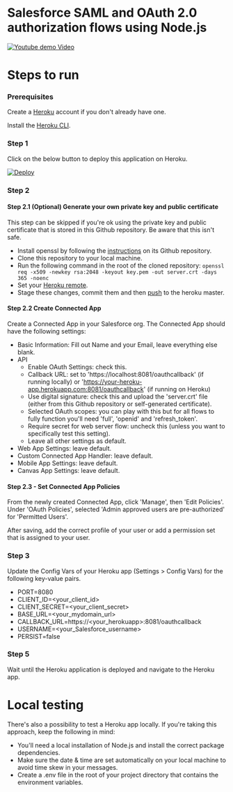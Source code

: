 # Salesforce SAML and OAuth 2.0 authorization flows using Node.js

[![Youtube demo Video](https://img.youtube.com/vi/Iez9xdKbeuk/0.jpg)](https://www.youtube.com/watch?v=Iez9xdKbeuk)

# Steps to run

### Prerequisites

Create a [Heroku](https://heroku.com) account if you don't already have one.

Install the [Heroku CLI](https://devcenter.heroku.com/articles/heroku-cli#download-and-install).

### Step 1

Click on the below button to deploy this application on Heroku.

[![Deploy](https://www.herokucdn.com/deploy/button.svg)](https://heroku.com/deploy)

### Step 2

#### Step 2.1 (Optional) Generate your own private key and public certificate

This step can be skipped if you're ok using the private key and public certificate that is stored in this Github repository.
Be aware that this isn't safe.

-   Install openssl by following the [instructions](https://github.com/openssl/openssl#build-and-install) on its Github repository.
-   Clone this repository to your local machine.
-   Run the following command in the root of the cloned repository: `openssl req -x509 -newkey rsa:2048 -keyout key.pem -out server.crt -days 365 -noenc`
-   Set your [Heroku remote](https://devcenter.heroku.com/articles/git#for-an-existing-heroku-app).
-   Stage these changes, commit them and then [push](https://devcenter.heroku.com/articles/git#deploying-code) to the heroku master.

#### Step 2.2 Create Connected App

Create a Connected App in your Salesforce org. The Connected App should have the following settings:

-   Basic Information: Fill out Name and your Email, leave everything else blank.
-   API
    -   Enable OAuth Settings: check this.
    -   Callback URL: set to 'https://localhost:8081/oauthcallback' (if running locally) or 'https://your-heroku-app.herokuapp.com:8081/oauthcallback' (if running on Heroku)
    -   Use digital signature: check this and upload the 'server.crt' file (either from this Github repository or self-generated certificate).
    -   Selected OAuth scopes: you can play with this but for all flows to fully function you'll need 'full', 'openid' and 'refresh_token'.
    -   Require secret for web server flow: uncheck this (unless you want to specifically test this setting).
    -   Leave all other settings as default.
-   Web App Settings: leave default.
-   Custom Connected App Handler: leave default.
-   Mobile App Settings: leave default.
-   Canvas App Settings: leave default.

#### Step 2.3 - Set Connected App Policies

From the newly created Connected App, click 'Manage', then 'Edit Policies'. Under 'OAuth Policies', selected 'Admin approved users are pre-authorized' for 'Permitted Users'.

After saving, add the correct profile of your user or add a permission set that is assigned to your user.

### Step 3

Update the Config Vars of your Heroku app (Settings > Config Vars) for the following key-value pairs.

-   PORT=8080
-   CLIENT_ID=<your_client_id>
-   CLIENT_SECRET=<your_client_secret>
-   BASE_URL=<your_mydomain_url>
-   CALLBACK_URL=https://<your_herokuapp>:8081/oauthcallback
-   USERNAME=<your_Salesforce_username>
-   PERSIST=false

### Step 5

Wait until the Heroku application is deployed and navigate to the Heroku app.

# Local testing

There's also a possibility to test a Heroku app locally. If you're taking this approach, keep the following in mind:

-   You'll need a local installation of Node.js and install the correct package dependencies.
-   Make sure the date & time are set automatically on your local machine to avoid time skew in your messages.
-   Create a .env file in the root of your project directory that contains the environment variables.
